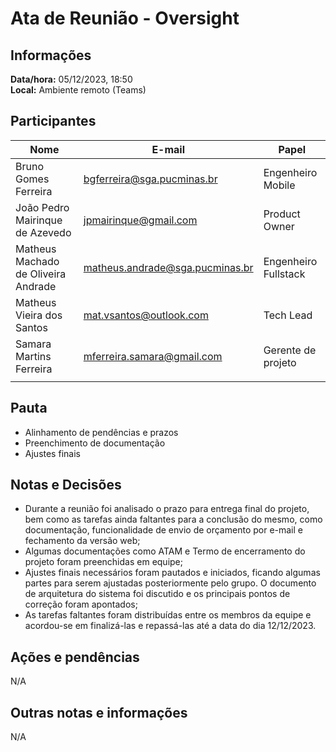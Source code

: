 # Ata de Reunião - Oversight

## Informações

**Data/hora:** 05/12/2023, 18:50  
**Local:** Ambiente remoto (Teams)

## Participantes

| Nome                                           | E-mail                                | Papel               |
| ---------------------------------------------- |-------------------------------------- |---------------------|
|Bruno Gomes Ferreira                            | bgferreira@sga.pucminas.br            | Engenheiro Mobile   |
|João Pedro Mairinque de Azevedo                 |jpmairinque@gmail.com                  |Product Owner        |
|Matheus Machado de Oliveira Andrade             |matheus.andrade@sga.pucminas.br        |Engenheiro Fullstack |
|Matheus Vieira dos Santos                       |mat.vsantos@outlook.com                |Tech Lead            |
|Samara Martins Ferreira                         |mferreira.samara@gmail.com             |Gerente de projeto   |
|  | ||


## Pauta

- Alinhamento de pendências e prazos
- Preenchimento de documentação
- Ajustes finais
                                           

## Notas e Decisões

- Durante a reunião foi analisado o prazo para entrega final do projeto, bem como as tarefas ainda faltantes para a conclusão do mesmo, como documentação, funcionalidade de envio de orçamento por e-mail e fechamento da versão web;
- Algumas documentações como ATAM e Termo de encerramento do projeto foram preenchidas em equipe;
- Ajustes finais necessários foram pautados e iniciados, ficando algumas partes para serem ajustadas posteriormente pelo grupo. O documento de arquitetura do sistema foi discutido e os principais pontos de correção foram apontados;
- As tarefas faltantes foram distribuídas entre os membros da equipe e acordou-se em finalizá-las e repassá-las até a data do dia 12/12/2023.


## Ações e pendências

N/A

## Outras notas e informações

N/A